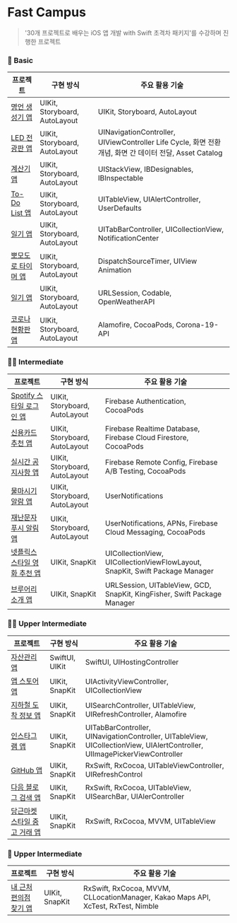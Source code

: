 # Fast Campus
> '30개 프로젝트로 배우는 iOS 앱 개발 with Swift 초격차 패키지'를 수강하며 진행한 프로젝트

### 🐤 Basic
| 프로젝트 | 구현 방식 | 주요 활용 기술 |
| --- | --- | --- |
| [명언 생성기 앱](https://github.com/mijisuh/fastcampus-ios/tree/main/QuotesGenerator) | UIKit, Storyboard, AutoLayout | UIKit, Storyboard, AutoLayout
| [LED 전광판 앱](https://github.com/mijisuh/fastcampus-ios/tree/main/LEDBoard) | UIKit, Storyboard, AutoLayout | UINavigationController, UIViewController Life Cycle, 화면 전환 개념, 화면 간 데이터 전달, Asset Catalog
| [계산기 앱](https://github.com/mijisuh/fastcampus-ios/tree/main/Calculator) | UIKit, Storyboard, AutoLayout | UIStackView, IBDesignables, IBInspectable |
| [To-Do List 앱](https://github.com/mijisuh/fastcampus-ios/tree/main/TodoList) | UIKit, Storyboard, AutoLayout | UITableView, UIAlertController, UserDefaults |
| [일기 앱](https://github.com/mijisuh/fastcampus-ios/tree/main/Diary) | UIKit, Storyboard, AutoLayout | UITabBarController, UICollectionView, NotificationCenter |
| [뽀모도로 타이머 앱](https://github.com/mijisuh/fastcampus-ios/tree/main/Pomodoro) | UIKit, Storyboard, AutoLayout | DispatchSourceTimer, UIView Animation |
| [일기 앱](https://github.com/mijisuh/fastcampus-ios/tree/main/Weather) | UIKit, Storyboard, AutoLayout | URLSession, Codable, OpenWeatherAPI |
| [코로나 현황판 앱](https://github.com/mijisuh/fastcampus-ios/tree/main/COVID19) | UIKit, Storyboard, AutoLayout | Alamofire, CocoaPods, Corona-19-API |

### 🚶‍♂️ Intermediate
| 프로젝트 | 구현 방식 | 주요 활용 기술 |
| --- | --- | --- |
| [Spotify 스타일 로그인 앱](https://github.com/mijisuh/fastcampus-ios/tree/main/SpotifyStyleLoginSampleApp) | UIKit, Storyboard, AutoLayout | Firebase Authentication, CocoaPods |
| [신용카드 추천 앱](https://github.com/mijisuh/fastcampus-ios/tree/main/CreditCardList) | UIKit, Storyboard, AutoLayout | Firebase Realtime Database, Firebase Cloud Firestore, CocoaPods |
| [실시간 공지사항 앱](https://github.com/mijisuh/fastcampus-ios/tree/main/Notice) | UIKit, Storyboard, AutoLayout | Firebase Remote Config, Firebase A/B Testing, CocoaPods |
| [물마시기 알람 앱](https://github.com/mijisuh/fastcampus-ios/tree/main/Drink) | UIKit, Storyboard, AutoLayout | UserNotifications |
| [재난문자 푸시 알림 앱](https://github.com/mijisuh/fastcampus-ios/tree/main/Warning) | UIKit, Storyboard, AutoLayout | UserNotifications, APNs, Firebase Cloud Messaging, CocoaPods |
| [넷플릭스 스타일 영화 추천 앱](https://github.com/mijisuh/fastcampus-ios/tree/main/NetflixStyleSampleApp) | UIKit, SnapKit | UICollectionView, UICollectionViewFlowLayout, SnapKit, Swift Package Manager |
| [브루어리 소개 앱](https://github.com/mijisuh/fastcampus-ios/tree/main/Brewery) | UIKit, SnapKit | URLSession, UITableView, GCD, SnapKit, KingFisher, Swift Package Manager |

### 🏃‍♂️ Upper Intermediate
| 프로젝트 | 구현 방식 | 주요 활용 기술 |
| --- | --- | --- |
| [자산관리 앱](https://github.com/mijisuh/fastcampus-ios/tree/main/MyAssets) | SwiftUI, UIKit | SwiftUI, UIHostingController |
| [앱 스토어 앱](https://github.com/mijisuh/fastcampus-ios/tree/main/AppStore) | UIKit, SnapKit | UIActivityViewController, UICollectionView |
| [지하철 도착 정보 앱](https://github.com/mijisuh/fastcampus-ios/tree/main/SubwayStation) | UIKit, SnapKit | UISearchController, UITableView, UIRefreshController, Alamofire |
| [인스타그램 앱](https://github.com/mijisuh/fastcampus-ios/tree/main/Outstagram) | UIKit, SnapKit | UITabBarController, UINavigationController, UITableView, UICollectionView, UIAlertController, UIImagePickerViewController |
| [GitHub 앱](https://github.com/mijisuh/fastcampus-ios/tree/main/GitHubRepository) | UIKit, SnapKit | RxSwift, RxCocoa, UITableViewController, UIRefreshControl |
| [다음 블로그 검색 앱](https://github.com/mijisuh/fastcampus-ios/tree/main/SearchDaumBlog) | UIKit, SnapKit | RxSwift, RxCocoa, UITableView, UISearchBar, UIAlerController |
| [당근마켓 스타일 중고 거래 앱](https://github.com/mijisuh/fastcampus-ios/tree/main/UsedGoodsUpload) | UIKit, SnapKit | RxSwift, RxCocoa, MVVM, UITableView |

### 🏇 Upper Intermediate
| 프로젝트 | 구현 방식 | 주요 활용 기술 |
| --- | --- | --- |
| [내 근처 편의점 찾기 앱](https://github.com/mijisuh/fastcampus-ios/tree/main/FindCVS) | UIKit, SnapKit | RxSwift, RxCocoa, MVVM, CLLocationManager, Kakao Maps API, XcTest, RxTest, Nimble |